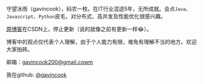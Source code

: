 守望冰雨（gavincook），码农一枚。在IT行业混迹5年，无所成就。会点`Java`、`Javascript`、`Python`皮毛，对分布式、高并发及性能优化很感兴趣。

[原博客](http://blog.csdn.net/gavincook)在CSDN上，停止更新（说的就像之前有更新一样😂）。

博客中的观点仅代表个人理解，由于个人能力有限，难免有理解不当的地方。欢迎大家拍砖。

邮箱：gavincook200@gmail.cowm

我在github: [@gavincook](https://github.com/gavincook)


